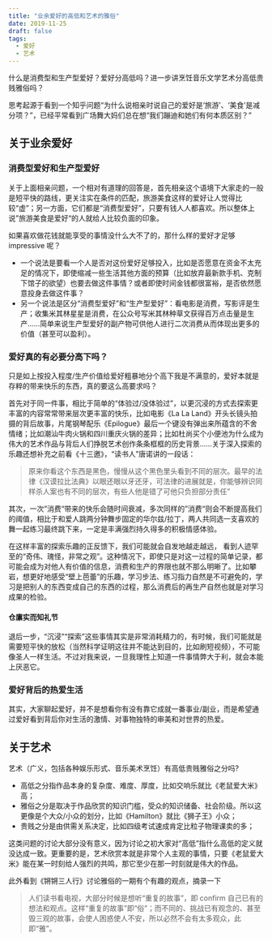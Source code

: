 ```yaml
---
title: "业余爱好的高低和艺术的雅俗"
date: 2019-11-25
draft: false
tags:
  - 爱好
  - 艺术
---
```


什么是消费型和生产型爱好？爱好分高低吗？进一步讲烹饪音乐文学艺术分高低贵贱雅俗吗？

思考起源于看到一个知乎问题“为什么说相亲时说自己的爱好是‘旅游’、‘美食’是减分项？”，已经平常看到广场舞大妈们总在想“我们蹦迪和她们有何本质区别？”

<!--more-->

## 关于业余爱好

### 消费型爱好和生产型爱好

关于上面相亲问题，一个相对有道理的回答是，首先相亲这个语境下大家走的一般是短平快的路线，更关注实在条件的匹配，旅游美食这样的爱好让人觉得比较“虚”；另一方面，它们都是“消费型爱好”，只要有钱人人都喜欢。所以整体上说”旅游美食是爱好“的人就给人比较负面的印象。

如果喜欢做花钱就能享受的事情没什么大不了的，那什么样的爱好才足够 impressive 呢？

- 一个说法是要看一个人是否对这份爱好足够投入，比如是否愿意在资金不太充足的情况下，即使缩减一些生活其他方面的预算（比如放弃最新款手机、克制下馆子的欲望）也要去做这件事情？或者即使时间金钱都很富裕，是否依然愿意投身去做这件事？
- 另一个说法是区分“消费型爱好”和“生产型爱好”：看电影是消费，写影评是生产；收集米其林星星是消费，在公众号写米其林种草文获得百万点击量是生产……简单来说生产型爱好的副产物可供他人进行二次消费从而体现出更多的价值（甚至可以盈利）。

### 爱好真的有必要分高下吗？

只是如上按投入程度/生产价值给爱好粗暴地分个高下我是不满意的，爱好本就是存粹的带来快乐的东西，真的要这么高要求吗？

首先对于同一件事，相比于简单的“体验过/没体验过”，以更沉浸的方式去探索更丰富的内容常常带来层次更丰富的快乐，比如电影《La La Land》开头长镜头拍摄的背后故事，片尾钢琴配乐《Epilogue》最后一个键没有弹出来所蕴含的不舍情绪；比如潮汕牛肉火锅和四川重庆火锅的差异；比如杜尚买个小便池为什么成为伟大的艺术作品与背后人们挣脱艺术创作条条框框的历史背景……关于深入探索的乐趣还想补充之前看《十三邀》，“读书人”唐诺讲的一段话：

> 原来你看这个东西是黑色，慢慢从这个黑色里头看到不同的层次。最早的法律《汉谟拉比法典》以眼还眼以牙还牙，可法律的进展就是，你能够辨识同样杀人案也有不同的层次，有些人他是错了可他只负担部分责任”

其次，一次”消费“带来的快乐会随时间衰减，多次同样的”消费“则会不断提高我们的阈值，相比于和爱人跳两分钟舞步固定的华尔兹/拉丁，两人共同选一支喜欢的舞一起练习最终跳下来，一定是丰满强烈持久得多的积极情感体验。

在这样丰富的探索乐趣的正反馈下，我们可能就会自发地越走越远， 看到人迹罕至的“奇伟、瑰怪，非常之观”。这种情况下，即使只是对这一过程的简单记录，都可能会成为对他人有价值的信息，消费和生产的界限也就不那么明晰了。比如攀岩，想更好地感受“壁上芭蕾”的乐趣，学习步法、练习指力自然是不可避免的，学习是把别人的东西变成自己的东西的过程，那么消费后的再生产自然也就是对学习成果的检验。

#### 仓廪实而知礼节

退后一步，“沉浸”“探索”这些事情其实是非常消耗精力的，有时候，我们可能就是需要短平快的放松（当然科学证明这往并不能达到目的，比如刷短视频），不可能像圣人一样生活。不过对我来说，一旦我理性上知道一件事情弊大于利，就会本能上厌恶它。

### 爱好背后的热爱生活

其实，大家聊起爱好，并不是想看你有没有靠它成就一番事业/副业，而是希望通过爱好看到背后你对生活的激情、对事物独特的审美和对世界的热爱。

## 关于艺术

艺术（广义，包括各种娱乐形式、音乐美术烹饪）有高低贵贱雅俗之分吗?

- 高低之分指作品本身的复杂度、难度、厚度，比如交响乐就比《老鼠爱大米》高；
- 雅俗之分是取决于作品欣赏的知识门槛，受众的知识储备、社会阶级。所以这更像是个大众/小众的划分，比如《Hamilton》就比《狮子王》小众；
- 贵贱之分是由供需关系决定，比如四级考试速成肯定比粒子物理课卖的多；

这类问题的讨论大部分没有意义，因为讨论之初大家对“高低”指什么高低的定义就没达成一致。更重要的是，艺术欣赏本就是非常个人主观的事情，只要《老鼠爱大米》能在某一时刻给人强烈的共鸣，那它至少在那一时刻就是伟大的作品。

此外看到《锵锵三人行》讨论雅俗的一期有个有趣的观点，摘录一下

> 人们读书看电视，大部分时候是想听“重复的故事”，即 confirm 自己已有的想法和观点。这样“重复的故事”即“俗”；而不同的、挑战已有观念的、甚至毁三观的故事，会使人困惑使人不安，所以必然不会有太多观众，此即“雅”。
